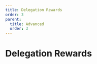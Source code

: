 ```yaml
---
title: Delegation Rewards
order: 3
parent:
  title: Advanced
  order: 3
---
```


# Delegation Rewards
